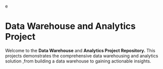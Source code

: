 e<b><h1>Data Warehouse and Analytics Project</h1></b>
Welcome to the <b>Data Warehouse</b> and <b>Analytics Project Repository.</b>
This projects demonstrates the comprehensive data warehousing and analytics solution ,from building a data warehouse to gaining actionable insights.
